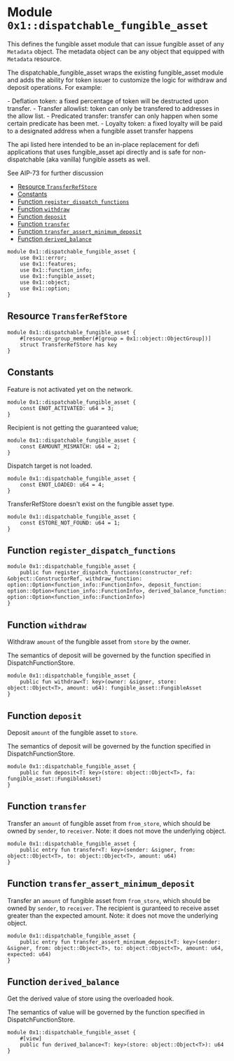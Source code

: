<a id="0x1_dispatchable_fungible_asset"></a>

# Module `0x1::dispatchable_fungible_asset`

This defines the fungible asset module that can issue fungible asset of any `Metadata` object. The
metadata object can be any object that equipped with `Metadata` resource.

The dispatchable_fungible_asset wraps the existing fungible_asset module and adds the ability for token issuer
to customize the logic for withdraw and deposit operations. For example:

&#45; Deflation token: a fixed percentage of token will be destructed upon transfer.
&#45; Transfer allowlist: token can only be transfered to addresses in the allow list.
&#45; Predicated transfer: transfer can only happen when some certain predicate has been met.
&#45; Loyalty token: a fixed loyalty will be paid to a designated address when a fungible asset transfer happens

The api listed here intended to be an in&#45;place replacement for defi applications that uses fungible_asset api directly
and is safe for non&#45;dispatchable (aka vanilla) fungible assets as well.

See AIP&#45;73 for further discussion

- [Resource `TransferRefStore`](#0x1_dispatchable_fungible_asset_TransferRefStore)
- [Constants](#@Constants_0)
- [Function `register_dispatch_functions`](#0x1_dispatchable_fungible_asset_register_dispatch_functions)
- [Function `withdraw`](#0x1_dispatchable_fungible_asset_withdraw)
- [Function `deposit`](#0x1_dispatchable_fungible_asset_deposit)
- [Function `transfer`](#0x1_dispatchable_fungible_asset_transfer)
- [Function `transfer_assert_minimum_deposit`](#0x1_dispatchable_fungible_asset_transfer_assert_minimum_deposit)
- [Function `derived_balance`](#0x1_dispatchable_fungible_asset_derived_balance)

```move
module 0x1::dispatchable_fungible_asset {
    use 0x1::error;
    use 0x1::features;
    use 0x1::function_info;
    use 0x1::fungible_asset;
    use 0x1::object;
    use 0x1::option;
}
```

<a id="0x1_dispatchable_fungible_asset_TransferRefStore"></a>

## Resource `TransferRefStore`

```move
module 0x1::dispatchable_fungible_asset {
    #[resource_group_member(#[group = 0x1::object::ObjectGroup])]
    struct TransferRefStore has key
}
```

<a id="@Constants_0"></a>

## Constants

<a id="0x1_dispatchable_fungible_asset_ENOT_ACTIVATED"></a>

Feature is not activated yet on the network.

```move
module 0x1::dispatchable_fungible_asset {
    const ENOT_ACTIVATED: u64 = 3;
}
```

<a id="0x1_dispatchable_fungible_asset_EAMOUNT_MISMATCH"></a>

Recipient is not getting the guaranteed value;

```move
module 0x1::dispatchable_fungible_asset {
    const EAMOUNT_MISMATCH: u64 = 2;
}
```

<a id="0x1_dispatchable_fungible_asset_ENOT_LOADED"></a>

Dispatch target is not loaded.

```move
module 0x1::dispatchable_fungible_asset {
    const ENOT_LOADED: u64 = 4;
}
```

<a id="0x1_dispatchable_fungible_asset_ESTORE_NOT_FOUND"></a>

TransferRefStore doesn&apos;t exist on the fungible asset type.

```move
module 0x1::dispatchable_fungible_asset {
    const ESTORE_NOT_FOUND: u64 = 1;
}
```

<a id="0x1_dispatchable_fungible_asset_register_dispatch_functions"></a>

## Function `register_dispatch_functions`

```move
module 0x1::dispatchable_fungible_asset {
    public fun register_dispatch_functions(constructor_ref: &object::ConstructorRef, withdraw_function: option::Option<function_info::FunctionInfo>, deposit_function: option::Option<function_info::FunctionInfo>, derived_balance_function: option::Option<function_info::FunctionInfo>)
}
```

<a id="0x1_dispatchable_fungible_asset_withdraw"></a>

## Function `withdraw`

Withdraw `amount` of the fungible asset from `store` by the owner.

The semantics of deposit will be governed by the function specified in DispatchFunctionStore.

```move
module 0x1::dispatchable_fungible_asset {
    public fun withdraw<T: key>(owner: &signer, store: object::Object<T>, amount: u64): fungible_asset::FungibleAsset
}
```

<a id="0x1_dispatchable_fungible_asset_deposit"></a>

## Function `deposit`

Deposit `amount` of the fungible asset to `store`.

The semantics of deposit will be governed by the function specified in DispatchFunctionStore.

```move
module 0x1::dispatchable_fungible_asset {
    public fun deposit<T: key>(store: object::Object<T>, fa: fungible_asset::FungibleAsset)
}
```

<a id="0x1_dispatchable_fungible_asset_transfer"></a>

## Function `transfer`

Transfer an `amount` of fungible asset from `from_store`, which should be owned by `sender`, to `receiver`.
Note: it does not move the underlying object.

```move
module 0x1::dispatchable_fungible_asset {
    public entry fun transfer<T: key>(sender: &signer, from: object::Object<T>, to: object::Object<T>, amount: u64)
}
```

<a id="0x1_dispatchable_fungible_asset_transfer_assert_minimum_deposit"></a>

## Function `transfer_assert_minimum_deposit`

Transfer an `amount` of fungible asset from `from_store`, which should be owned by `sender`, to `receiver`.
The recipient is guranteed to receive asset greater than the expected amount.
Note: it does not move the underlying object.

```move
module 0x1::dispatchable_fungible_asset {
    public entry fun transfer_assert_minimum_deposit<T: key>(sender: &signer, from: object::Object<T>, to: object::Object<T>, amount: u64, expected: u64)
}
```

<a id="0x1_dispatchable_fungible_asset_derived_balance"></a>

## Function `derived_balance`

Get the derived value of store using the overloaded hook.

The semantics of value will be governed by the function specified in DispatchFunctionStore.

```move
module 0x1::dispatchable_fungible_asset {
    #[view]
    public fun derived_balance<T: key>(store: object::Object<T>): u64
}
```
